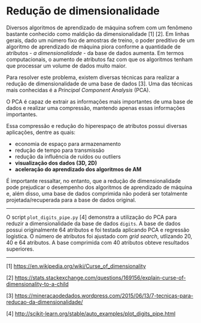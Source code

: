 # Redução de dimensionalidade

Diversos algoritmos de aprendizado de máquina sofrem com um fenômeno bastante conhecido como maldição da dimensionalidade [1] [2]. Em linhas gerais, dado um número fixo de amostras de treino, o poder preditivo de um algoritmo de aprendizado de máquina piora conforme a quantidade de atributos - *a dimensionalidade* - da base de dados aumenta. Em termos computacionais, o aumento de atributos faz com que os algoritmos tenham que processar um volume de dados muito maior.

Para resolver este problema, existem diversas técnicas para realizar a redução de dimensionalidade de uma base de dados [3]. Uma das técnicas mais conhecidas é a *Principal Component Analysis* (PCA).

O PCA é capaz de extrair as informações mais importantes de uma base de dados e realizar uma compressão, mantendo apenas essas informações importantes.

Essa compressão e redução do hiperespaço de atributos possui diversas aplicações, dentre as quais:
* economia de espaço para armazenamento
* redução de tempo para transmissão
* redução da influência de ruídos ou outliers
* **visualização dos dados (3D, 2D)**
* **aceleração do aprendizado dos algoritmos de AM**

É importante ressaltar, no entanto, que a redução de dimensionalidade pode prejudicar o desempenho dos algoritmos de aprendizado de máquina e, além disso, uma base de dados comprimida não poderá ser totalmente projetada/recuperada para a base de dados original.

-----

O script `plot_digits_pipe.py` [4] demonstra a utilização do PCA para reduzir a dimensionalidade da base de dados `digits`. A base de dados possui originalmente 64 atributos e foi testada aplicando PCA e regressão logística. O número de atributos foi ajustado com *grid search*, utlizando 20, 40 e 64 atributos. A base comprimida com 40 atributos obteve resultados superiores.

-----

[1] https://en.wikipedia.org/wiki/Curse_of_dimensionality

[2] https://stats.stackexchange.com/questions/169156/explain-curse-of-dimensionality-to-a-child

[3] https://mineracaodedados.wordpress.com/2015/06/13/7-tecnicas-para-reducao-da-dimensionalidade/

[4] http://scikit-learn.org/stable/auto_examples/plot_digits_pipe.html
